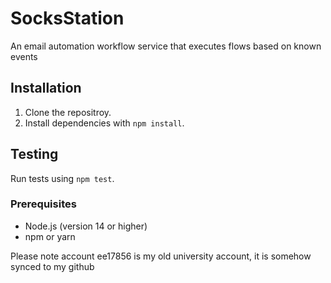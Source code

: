# SocksStation

An email automation workflow service that executes flows based on known events

## Installation

1. Clone the repositroy.
2. Install dependencies with `npm install`.

## Testing

Run tests using `npm test`.

### Prerequisites

- Node.js (version 14 or higher)
- npm or yarn



Please note account ee17856 is my old university account, it is somehow synced to my github
